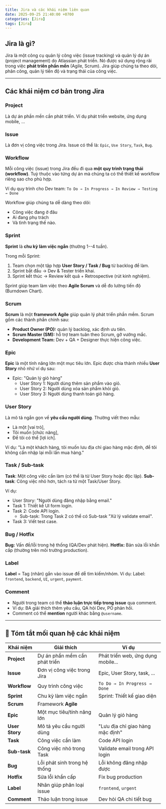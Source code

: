 ```yaml
---
title: Jira và các khái niệm liên quan
date: 2025-09-25 21:40:00 +0700
categories: [Jira]
tags: [Jira]
---
```


## Jira là gì?

Jira là một công cụ quản lý công việc (issue tracking) và quản lý dự án (project management) do Atlassian phát triển. Nó được sử dụng rộng rãi trong việc **phát triển phần mền** (Agile, Scrum). Jira giúp chúng ta theo dõi, phân công, quản lý tiến độ và trạng thái của công việc.

---

## Các khái niệm cơ bản trong Jira

### Project

Là dự án phần mền cần phát triển. Ví dụ phát triển website, ứng dụng mobile, ...

### Issue

Là đơn vị công việc trong Jira. Issue có thể là: `Epic`, `Use Story`, `Task`, `Bug`.

### Workflow

Mỗi công việc (issue) trong Jira đều đi qua **một quy trình trạng thái (workflow)**. Tuỳ thuộc vào từng dự án mà chúng ta có thể thiết kế workflow riêng sao cho phù hợp.

Ví dụ quy trình cho Dev team: `To Do → In Progress → In Review → Testing → Done`

Workflow giúp chúng ta dễ dàng theo dõi:
 - Công việc đang ở đâu
 - Ai đang phụ trách
 - Và tình trạng thế nào.

### Sprint

**Sprint** là **chu kỳ làm việc ngắn** (thường 1--4 tuần).

Trong mỗi Sprint:
  
  1. Team chọn một tập hợp **User Story / Task / Bug** từ backlog để làm.
  2. Sprint bắt đầu → Dev & Tester triển khai.
  3. Sprint kết thúc → Review kết quả + Retrospective (rút kinh nghiệm).

Sprint giúp team làm việc theo **Agile Scrum** và dễ đo lường tiến độ (Burndown Chart).

### Scrum

**Scrum** là một **framework Agile** giúp quản lý phát triển phần mềm. Scrum gồm các thành phần chính sau:
  - **Product Owner (PO):** quản lý backlog, xác định ưu tiên.
  - **Scrum Master (SM):** hỗ trợ team tuân theo Scrum, gỡ vướng mắc.
  - **Development Team:** Dev + QA + Designer thực hiện công việc.

### Epic

**Epic** là  một tính năng lớn một mục tiêu lớn. Epic được chia thành nhiều **User Story** nhỏ nhứ ví dụ sau:

- Epic: "Quản lý giỏ hàng"
  - User Story 1: Người dùng thêm sản phẩm vào giỏ.
  - User Story 2: Người dùng xóa sản phẩm khỏi giỏ.
  - User Story 3: Người dùng thanh toán giỏ hàng.

### User Story

Là mô tả ngắn gọn về **yêu cầu người dùng**. Thường viết theo mẫu:

  - Là một [vai trò],
  - Tôi muốn [chức năng],
  - Để tôi có thể [lợi ích].

Ví dụ: "Là một khách hàng, tôi muốn lưu địa chỉ giao hàng mặc định, để tôi không cần nhập lại mỗi lần mua hàng."

### Task / Sub-task

**Task**: Một công việc cần làm (có thể là từ User Story hoặc độc lập).
**Sub-task**: Công việc nhỏ hơn, tách ra từ một Task/User Story.

Ví dụ:
  - User Story: "Người dùng đăng nhập bằng email."
  - Task 1: Thiết kế UI form login.
  - Task 2: Code API login.
    - Sub-task: Trong Task 2 có thể có Sub-task "Xử lý validate email".
  - Task 3: Viết test case.

### Bug / Hotfix

**Bug:** Vấn đề/lỗi trong hệ thống (QA/Dev phát hiện).
**Hotfix:** Bản sửa lỗi khẩn cấp (thường trên môi trường production).

### Label

**Label** = Tag (nhãn) gắn vào issue để dễ tìm kiếm/nhóm.
Ví dụ: Label: `frontend`, `backend`, `UI`, `urgent`, `payment`.

### Comment

- Người trong team có thể **thảo luận trực tiếp trong issue** qua comment.
- Ví dụ: BA giải thích thêm yêu cầu, QA hỏi Dev, PO phản hồi.
- Comment có thể **mention** người khác bằng `@username`.

---

## 🔗 Tóm tắt mối quan hệ các khái niệm

| **Khái niệm**    | **Giải thích**                | **Ví dụ**                          |
|------------------|-------------------------------|------------------------------------|
| **Project**      | Dự án phần mềm cần phát triển | Phát triển web, ứng dụng mobile... |
| **Issue**        | Đơn vị công việc trong Jira   | Epic, User Story, task, ...        |
| **Workflow**     | Quy trình công việc           | `To Do → In Progress → Done`       |
| **Sprint**       | Chu kỳ làm việc ngắn          | Sprint: Thiết kế giao diện         |
| **Scrum**        | Framework **Agile**           |                                    |
| **Epic**         | Một mục tiêu/tính năng lớn    | Quản lý giỏ hàng                   |
| **User Story**   | Mô tả yêu cầu người dùng      | "Lưu địa chỉ giao hàng mặc định"   |
| **Task**         | Công việc cần làm             | Code API login                     |
| **Sub-task**     | Công việc nhỏ trong Task      | Validate email trong API login     |
| **Bug**          | Lỗi phát sinh trong hệ thống  | Lỗi không đăng nhập được           |
| **Hotfix**       | Sửa lỗi khẩn cấp              | Fix bug production                 |
| **Label**        | Nhãn giúp phân loại issue     | `frontend`, `urgent`               |
| **Comment**      | Thảo luận trong issue         | Dev hỏi QA chi tiết bug            |
